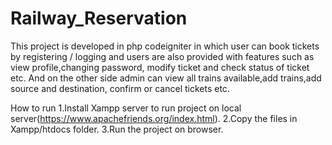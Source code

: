 # Railway_Reservation
This project is developed in php codeigniter in which user can book tickets by registering / logging and users are also provided with features such as view profile,changing password, modify ticket and check status of ticket etc. And on the other side admin can view all trains available,add trains,add source and destination, confirm or cancel tickets etc.

How to run
1.Install Xampp server to run project on local server(https://www.apachefriends.org/index.html).
2.Copy the files in Xampp/htdocs folder.
3.Run the project on browser.
